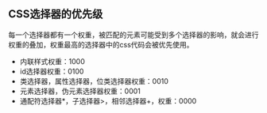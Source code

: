 ## CSS选择器的优先级

每一个选择器都有一个权重，被匹配的元素可能受到多个选择器的影响，就会进行权重的叠加，权重最高的选择器中的css代码会被优先使用。

- 内联样式权重：1000
- id选择器权重：0100
- 类选择器，属性选择器，位类选择器权重：0010
- 元素选择器，伪元素选择器权重：0001
- 通配符选择器*，子选择器>，相邻选择器+，权重：0000